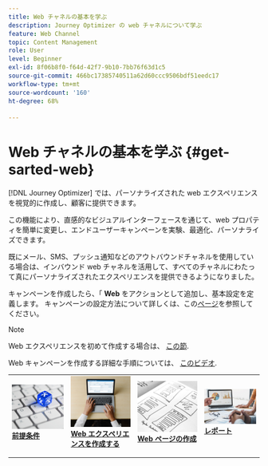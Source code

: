 ```yaml
---
title: Web チャネルの基本を学ぶ
description: Journey Optimizer の web チャネルについて学ぶ
feature: Web Channel
topic: Content Management
role: User
level: Beginner
exl-id: 8f06b8f0-f64d-42f7-9b10-7bb76f63d1c5
source-git-commit: 466bc17385740511a62d60ccc9506bdf51eedc17
workflow-type: tm+mt
source-wordcount: '160'
ht-degree: 68%

---
```


# Web チャネルの基本を学ぶ {#get-sarted-web}

[!DNL Journey Optimizer] では、パーソナライズされた web エクスペリエンスを視覚的に作成し、顧客に提供できます。

この機能により、直感的なビジュアルインターフェースを通じて、web プロパティを簡単に変更し、エンドユーザーキャンペーンを実験、最適化、パーソナライズできます。

既にメール、SMS、プッシュ通知などのアウトバウンドチャネルを使用している場合は、インバウンド web チャネルを活用して、すべてのチャネルにわたって真にパーソナライズされたエクスペリエンスを提供できるようになりました。

キャンペーンを作成したら、「 **Web** をアクションとして追加し、基本設定を定義します。 キャンペーンの設定方法について詳しくは、この[ページ](../campaigns/create-campaign.md#configure)を参照してください。

>[!NOTE]
>
>Web エクスペリエンスを初めて作成する場合は、 [この節](web-prerequisites.md).

Web キャンペーンを作成する詳細な手順については、 [このビデオ](create-web.md#video).

<table style="table-layout:fixed"><tr style="border: 0;">
<td>
<a href="web-prerequisites.md">
<img alt="リード" src="../assets/do-not-localize/web-prerequisites.jpg">
</a>
<div><a href="web-prerequisites.md"><strong>前提条件</strong>
</div>
<p>
</td>
<td>
<a href="create-web.md">
<img alt="低頻度" src="../assets/do-not-localize/web-create.jpg">
</a>
<div>
<a href="create-web.md"><strong>Web エクスペリエンスを作成する</strong></a>
</div>
<p></td>
<td>
<a href="author-web.md">
<img alt="検証" src="../assets/do-not-localize/web-design.jpg">
</a>
<div>
<a href="author-web.md"><strong>Web ページの作成</strong></a>
</div>
<p>
</td>
<td>
<a href="../reports/campaign-global-report.md#web-tab.md">
<img alt="検証" src="../assets/do-not-localize/web-reporting.jpg">
</a>
<div>
<a href="../reports/campaign-global-report.md#web-tab"><strong>レポート</strong></a>
</div>
<p>
</td>
</tr></table>


